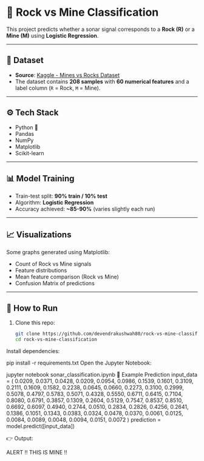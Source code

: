 # 🎯 Rock vs Mine Classification

This project predicts whether a sonar signal corresponds to a **Rock (R)** or a **Mine (M)** using **Logistic Regression**.

---

## 📌 Dataset
- **Source**: [Kaggle - Mines vs Rocks Dataset](https://www.kaggle.com/datasets/mattcarter865/mines-vs-rocks)  
- The dataset contains **208 samples** with **60 numerical features** and a label column (`R` = Rock, `M` = Mine).

---

## ⚙️ Tech Stack
- Python 🐍  
- Pandas  
- NumPy  
- Matplotlib  
- Scikit-learn  

---

## 📊 Model Training
- Train-test split: **90% train / 10% test**  
- Algorithm: **Logistic Regression**  
- Accuracy achieved: **~85-90%** (varies slightly each run)

---

## 📈 Visualizations
Some graphs generated using Matplotlib:

- Count of Rock vs Mine signals  
- Feature distributions  
- Mean feature comparison (Rock vs Mine)  
- Confusion Matrix of predictions  

---

## 🚀 How to Run
1. Clone this repo:
   ```bash
   git clone https://github.com/devendrakushwah80/rock-vs-mine-classification.git
   cd rock-vs-mine-classification
Install dependencies:

pip install -r requirements.txt
Open the Jupyter Notebook:

jupyter notebook sonar_classification.ipynb
🔮 Example Prediction
input_data = (
    0.0209, 0.0371, 0.0428, 0.0209, 0.0954, 0.0986, 0.1539, 0.1601,
    0.3109, 0.2111, 0.1609, 0.1582, 0.2238, 0.0645, 0.0660, 0.2273,
    0.3100, 0.2999, 0.5078, 0.4797, 0.5783, 0.5071, 0.4328, 0.5550,
    0.6711, 0.6415, 0.7104, 0.8080, 0.6791, 0.3857, 0.1309, 0.2604,
    0.5129, 0.7547, 0.8537, 0.8510, 0.6692, 0.6097, 0.4940, 0.2744,
    0.0510, 0.2834, 0.2826, 0.4256, 0.2641, 0.1386, 0.1051, 0.1343,
    0.0383, 0.0324, 0.0478, 0.0370, 0.0061, 0.0125, 0.0084, 0.0089,
    0.0048, 0.0094, 0.0151, 0.0072
)
prediction = model.predict([input_data])


👉 Output:

ALERT !! THIS IS MINE !!
